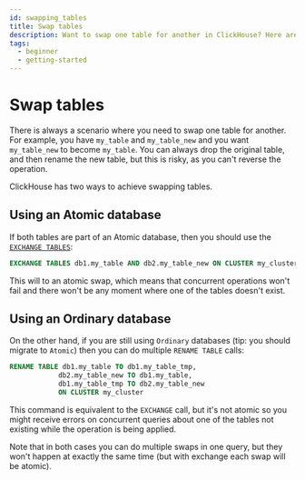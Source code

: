 ```yaml
---
id: swapping_tables
title: Swap tables
description: Want to swap one table for another in ClickHouse? Here are two ways to swap tables in ClickHouse using EXCHANGE TABLE or RENAME TABLE statements
tags:
  - beginner
  - getting-started
---
```


# Swap tables

There is always a scenario where you need to swap one table for another. For example, you have `my_table` and `my_table_new` and you want `my_table_new` to become `my_table`. You can always drop the original table, and then rename the new table, but this is risky, as you can't reverse the operation.

ClickHouse has two ways to achieve swapping tables.

## Using an Atomic database

If both tables are part of an Atomic database, then you should use the [`EXCHANGE TABLES`](https://clickhouse.com/docs/en/sql-reference/statements/exchange/#exchange-tables):

```sql
EXCHANGE TABLES db1.my_table AND db2.my_table_new ON CLUSTER my_cluster
```

This will to an atomic swap, which means that concurrent operations won't fail and there won't be any moment where one of the tables doesn't exist.

## Using an Ordinary database

On the other hand, if you are still using `Ordinary` databases (tip: you should migrate to `Atomic`) then you can do multiple `RENAME TABLE` calls:

```sql
RENAME TABLE db1.my_table TO db1.my_table_tmp,
            db2.my_table_new TO db1.my_table,
            db1.my_table_tmp TO db2.my_table_new
            ON CLUSTER my_cluster
```
This command is equivalent to the `EXCHANGE` call, but it's not atomic so you might receive errors on concurrent queries about one of the tables not existing while the operation is being applied.

Note that in both cases you can do multiple swaps in one query, but they won't happen at exactly the same time (but with exchange each swap will be atomic).